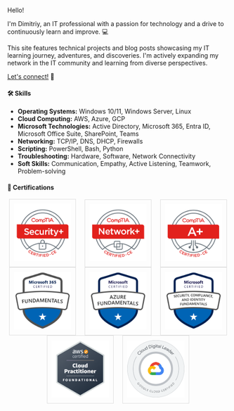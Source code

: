 
Hello! 

I'm Dimitriy, an IT professional with a passion for technology and a drive to continuously learn and improve. 💻

This site features technical projects and blog posts showcasing my IT learning journey, adventures, and discoveries. I'm actively expanding my network in the IT community and learning from diverse perspectives.

<a href="https://linkedin.com/in/dleontev">Let's connect!</a> 🤝

#### 🛠️ Skills 


* **Operating Systems:** Windows 10/11, Windows Server, Linux
* **Cloud Computing:** AWS, Azure, GCP
* **Microsoft Technologies:** Active Directory, Microsoft 365, Entra ID, Microsoft Office Suite, SharePoint, Teams
* **Networking:** TCP/IP, DNS, DHCP, Firewalls
* **Scripting:** PowerShell, Bash, Python
* **Troubleshooting:** Hardware, Software, Network Connectivity
* **Soft Skills:** Communication, Empathy, Active Listening, Teamwork, Problem-solving

#### 🏅 Certifications 

<div class="certs">
  <a href="https://www.credly.com/badges/89dce4f4-c73f-422c-8524-27b654fb0cd8/public_url">
    <img src="/assets/certs/comptia-security-ce-certification.png" alt="CompTIA Security+">
  </a>
  <a href="https://www.credly.com/badges/862a93c5-791e-4e71-9253-7857de3998bb/public_url">
    <img src="/assets/certs/comptia-network-ce-certification.1.png" alt="CompTIA Network+">
  </a>
  <a href="https://www.credly.com/badges/42c03b0a-32b0-41a4-9e15-9f3eacfd8d63/public_url">
    <img src="/assets/certs/comptia-a-ce-certification.1.png" alt="CompTIA A+">
  </a>
</div>

<div class="certs">
  <a href="https://learn.microsoft.com/api/credentials/share/en-us/DimitriyLeontev/7967D0AB0C7E1557?sharingId">
    <img src="/assets/certs/ms900.png" alt="Microsoft 365 Fundamentals">
  </a>
  <a href="https://learn.microsoft.com/api/credentials/share/en-us/DimitriyLeontev/9150E0CACB9D0869?sharingId">
    <img src="/assets/certs/az900.png" alt="Microsoft Azure Fundamentals">
  </a>
  <a href="https://learn.microsoft.com/api/credentials/share/en-us/DimitriyLeontev/1BB266E7DCEF2D20?sharingId">
    <img src="/assets/certs/sc900.png" alt="Microsoft Security, Compliance, and Identity Fundamentals">
  </a>
</div>

<div class="certs">
  <a href="https://www.credly.com/badges/dcd09eaf-4bc2-4586-ba00-963f23995a7b/linked_in_profile">
    <img src="/assets/certs/aws-certified-cloud-practitioner.png" alt="AWS Certified Cloud Practitioner">
  </a>
  <a href="https://www.credly.com/badges/01e02437-e84f-4a13-bbf8-f2892be18cda/linked_in_profile">
    <img src="/assets/certs/cloud-digital-leader-certification.png" alt="Google Cloud Digital Leader">
  </a>
</div>

<style>
  .certs {
    display: flex;
    flex-wrap: wrap;
    justify-content: center;
    align-items: center;
    gap: 20px;
  }

  .certs a {
    display: inline-block;
    text-decoration: none;
    border: 1px solid #ddd;
    padding: 10px;
    transition: transform 0.2s ease;
  }

  .certs a:hover {
    transform: scale(1.1);
  }

  .certs img {
    max-width: 130px;
    height: auto;
  }

  /* Basic responsive design for smaller screens */
  @media (max-width: 768px) {
    .certs img {
      max-width: 48%;
      margin: 5px;
    }
  }
</style>

